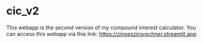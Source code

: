 # cic_v2
This webapp is the second version of my compound interest calculator.
You can access this webapp via this link: https://zinseszinsrechner.streamlit.app
